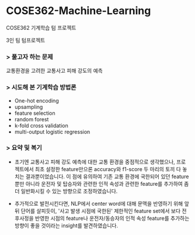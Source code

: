 # COSE362-Machine-Learning
COSE362 기계학습 텀 프로젝트

3인 팀 텀프로젝트


### > 풀고자 하는 문제

교통환경을 고려한 교통사고 피해 강도의 예측



### > 시도해 본 기계학습 방법론

- One-hot encoding
- upsampling
- feature selection
- random forest
- k-fold cross validation
- multi-output logistic regression



### > 요약 및 복기

- 초기엔 교통사고 피해 강도 예측에 대한 교통 환경을 중점적으로 생각했으나, 프로젝트에서 최초 설정한 feature만으론 accuracy와 f1-score 두 마리의 토끼 다 놓치는 결과뿐이었습니다. 이 점에 유의하여 기존 교통 환경에 국한되어 있던 feature 뿐만 아니라 운전자 및 탑승자와 관련한 인적 속성과 관련한 feature를 추가하여 좀 더 일반화시킬 수 있는 방향으로 조정하였습니다.

- 추가적으로 발전시킨다면, NLP에서 center word에 대해 문맥을 반영하기 위해 앞뒤 단어를 살피듯이, '사고 발생 시점에 국한된' 제한적인 feature set에서 보다 전후사정을 반영한 시점의 feature나 운전자/동승자의 인적 속성 feature를 추가하는 방향이 좋을 것이라는 insight를 발견하였습니다.
